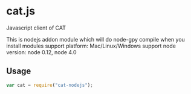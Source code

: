 # cat.js
Javascript client of CAT

This is nodejs addon module which will do node-gpy compile when you install modules
support platform: Mac/Linux/Windows
support node version: node 0.12, node 4.0

## Usage

```javascript
var cat = require("cat-nodejs");
```	
